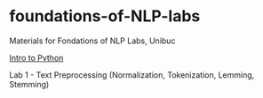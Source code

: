 # foundations-of-NLP-labs
Materials for Fondations of NLP Labs, Unibuc

[Intro to Python]( https://github.com/jrjohansson/scientific-python-lectures) 

Lab 1 - Text Preprocessing (Normalization, Tokenization, Lemming, Stemming)
